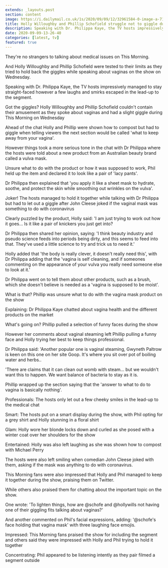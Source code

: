 ```yaml
---
extends: _layouts.post
section: content
image: https://i.dailymail.co.uk/1s/2020/09/09/12/32961584-0-image-a-71_1599651291525.jpg 
title: Holly Willoughby and Phillip Schofield struggle not to giggle during vagina chat on This Morning 
description: Speaking with Dr. Philippa Kaye, the TV hosts impressively managed to stay straight-faced however a few laughs and smirks escaped in the lead-up to the segment on Wednesday. 
date: 2020-09-09-13-26-40 
categories: [latest, tv] 
featured: true 
--- 
```

They're no strangers to talking about medical issues on This Morning.

And Holly Willoughby and Phillip Schofield were tested to their limits as they tried to hold back the giggles while speaking about vaginas on the show on Wednesday.

Speaking with Dr. Philippa Kaye, the TV hosts impressively managed to stay straight-faced however a few laughs and smirks escaped in the lead-up to the segment.

Got the giggles? Holly Willoughby and Phillip Schofield couldn't contain their amusement as they spoke about vaginas and had a slight giggle during This Morning on Wednesday

Ahead of the chat Holly and Phillip were shown how to compost but had to giggle when telling viewers the next section would be called 'what to keep away from your vagina'.  

However things took a more serious tone in the chat with Dr Philippa where the hosts were told about a new product from an Australian beauty brand called a vulva mask. 

Unsure what to do with the product or how it was supposed to work, Phil held up the item and declared it to look like a pair of 'lacy pants'.

Dr Philippa then explained that 'you apply it like a sheet mask to hydrate, soothe, and protect the skin while smoothing out wrinkles on the vulva'.  

Joker! The hosts managed to hold it together while talking with Dr Philippa but had to let out a giggle after John Cleese joked if the vaginal mask was something to do with coronavirus 

Clearly puzzled by the product, Holly said: 'I am just trying to work out how it goes… Is it like a pair of knickers you just get into?

Dr Philippa then shared her opinion, saying: 'I think beauty industry and pseudo science feeds into periods being dirty, and this seems to feed into that. They've used a little science to try and trick us to need it.'

Holly added that 'the body is really clever, it doesn't really need this', with Dr Philippa adding that the 'vagina is self cleaning, and if someones commenting on the appearance of your vulva you really need someone else to look at it.' 

Dr Philippa went on to tell them about other products, such as a brush, which she doesn't believe is needed as a 'vagina is supposed to be moist'. 

What is that? Phillip was unsure what to do with the vagina mask product on the show

Explaining: Dr Philippa Kaye chatted about vagina health and the different products on the market 

What's going on? Phillip pulled a selection of funny faces during the show

However her comments about vaginal steaming left Phillip pulling a funny face and Holly trying her best to keep things professional.

Dr Philippa said: 'Another popular one is vaginal steaming, Gwyneth Paltrow is keen on this one on her site Goop. It's where you sit over pot of boiling water and herbs..  

'There are claims that it can clean out womb with steam... but we wouldn't want this to happen. We want balance of bacteria to stay as it is.

Phillip wrapped up the section saying that the 'answer to what to do to vagina is basically nothing'. 

Professionals: The hosts only let out a few cheeky smiles in the lead-up to the medical chat 

Smart: The hosts put on a smart display during the show, with Phil opting for a grey shirt and Holly stunning in a floral shirt

Glam: Holly wore her blonde locks down and curled as she posed with a winter coat over her shoulders for the show

Entertained: Holly was also left laughing as she was shown how to compost with Michael Perry

The hosts were also left smiling when comedian John Cleese joked with them, asking if the mask was anything to do with coronavirus.

This Morning fans were also impressed that Holly and Phil managed to keep it together during the show, praising them on Twitter.

While others also praised them for chatting about the important topic on the show. 

One wrote: 'To lighten things, how are @schofe and @hollywills not having one of their giggling fits talking about vaginas?'

And another commented on Phil's facial expressions, adding: '@schofe's face holding that vagina mask' with three laughing face emojis. 





Impressed: This Morning fans praised the show for including the segment and others said they were impressed with Holly and Phil trying to hold it together 

Concentrating: Phil appeared to be listening intently as they pair filmed a segment outside

